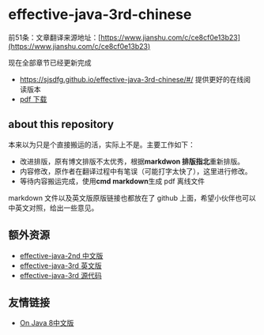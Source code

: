 # effective-java-3rd-chinese

前51条：文章翻译来源地址：[https://www.jianshu.com/c/ce8cf0e13b23](https://www.jianshu.com/c/ce8cf0e13b23)

现在全部章节已经更新完成
- https://sjsdfg.github.io/effective-java-3rd-chinese/#/ 提供更好的在线阅读版本
- [pdf 下载](https://github.com/sjsdfg/effective-java-3rd-chinese/releases/download/v1.0/effectivejava.pdf)

## about this repository

本来以为只是个直接搬运的活，实际上不是。主要工作如下：

* 改进排版，原有博文排版不太优秀，根据**markdwon 排版指北**重新排版。
* 内容修改，原作者在翻译过程中有笔误（可能打字太快了），这里进行修改。
* 等待内容搬运完成，使用**cmd markdown**生成 pdf 离线文件

markdown 文件以及英文版原版链接也都放在了 github 上面，希望小伙伴也可以中英文对照，给出一些意见。

## 额外资源

* [effective-java-2nd 中文版 ](https://pan.baidu.com/s/1R6H9UHbFYubWWY9HrclZ2A)
* [effective-java-3rd 英文版 ](https://pan.baidu.com/s/1mJx5ZrOD_RPjf3ghQnBV5g)
* [effective-java-3rd 源代码](https://github.com/jbloch/effective-java-3e-source-code)

## 友情链接

 - [On Java 8中文版](https://github.com/LingCoder/OnJava8)
